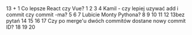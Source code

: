 13 + 1  Co lepsze React czy Vue?
1
2
3
4 Kamil  -  czy lepiej uzywać add i commit czy commit -ma? 
5
6
7 Lubicie Monty Pythona?
8
9
10
11
12
 13bez pytań
14
15
16
17 Czy po merge'u dwóch commitów dostane nowy commit ID?
18
19
20


